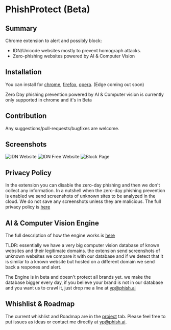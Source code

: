 # PhishProtect (Beta)
## Summary
Chrome extension to alert and possibly block:
 * IDN/Unicode websites mostly to prevent homograph attacks.
 * Zero-phishing websites powered by AI & Computer Vision


## Installation
You can install for [chrome](https://chrome.google.com/webstore/detail/phishprotect-beta/mikecfgnmakjomepfcghpbhfamjbjhid), [firefox](https://addons.mozilla.org/en-US/firefox/addon/phish-ai-idn-protect/?src=search), [opera](https://addons.opera.com/en/extensions/details/phishai-idn-protect/). (Edge coming out soon)

Zero Day phishing prevention powered by AI & Computer vision is currently only supported in chrome and it's in Beta

## Contribution
Any suggestions/pull-requests/bugfixes are welcome.

## Screenshots
![IDN Website](https://github.com/phishai/idn-protect-chrome/blob/master/imgs/screenshot1.png "IDN website")
![IDN Free Website](https://github.com/phishai/idn-protect-chrome/blob/master/imgs/screenshot3.png "IDN Free website")
![Block Page](https://github.com/phishai/idn-protect-chrome/blob/master/imgs/screenshot2.png "Block page")

## Privacy Policy
In the extension you can disable the zero-day phishing and then we don't collect any information.
In a nutshell when the zero-day phishing prevention is enabled we send screenshots of unknown sites to be analyzed in the cloud. We do not save any screenshots unless they are malicious.
The full privacy policy is [here](https://www.phish.ai/phish-ai-privacy-policy/)

## AI & Computer Vision Engine
The full description of how the engine works is [here](https://www.phish.ai/product/)

TLDR: essentially we have a very big computer vision database of known websites and their legitimate domains.
the extension send screenshots of unknown websites we compare it with our database and if we detect that it is similar to a known website but hosted on a different domain we send back a respones and alert.

The Engine is in beta and doesn't protect all brands yet. we make the database bigger every day, if you believe your brand is not in our database and you want us to crawl it, just drop me a line at yp@phish.ai 

## Whishlist & Roadmap
The current whishlist and Roadmap are in the [project](https://github.com/phishai/idn-protect-chrome/projects/1) tab.
Please feel free to put issues as ideas or contact me directly at yp@phish.ai.
